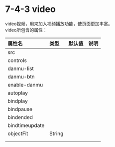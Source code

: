 # 7-4-3 video

video视频，用来加入视频播放功能，使页面更加丰富。  
video所包含的属性：

| 属性名 | 类型 | 默认值 | 说明 |
| :--- | :--- | :--- | :--- |
| src |  |  |  |
| controls |  |  |  |
| danmu-list |  |  |  |
| danmu-btn |  |  |  |
| enable-danmu |  |  |  |
| autoplay |  |  |  |
| bindplay |  |  |  |
| bindpause |  |  |  |
| bindended |  |  |  |
| bindtimeupdate |  |  |  |
| objectFit | String |  |  |
|  |  |  |  |
|  |  |  |  |



